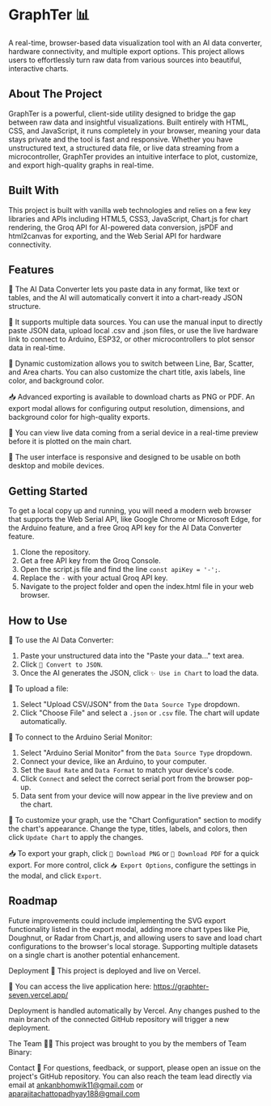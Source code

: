 # GraphTer 📊
A real-time, browser-based data visualization tool with an AI data converter, hardware connectivity, and multiple export options. This project allows users to effortlessly turn raw data from various sources into beautiful, interactive charts.

## About The Project
GraphTer is a powerful, client-side utility designed to bridge the gap between raw data and insightful visualizations. Built entirely with HTML, CSS, and JavaScript, it runs completely in your browser, meaning your data stays private and the tool is fast and responsive. Whether you have unstructured text, a structured data file, or live data streaming from a microcontroller, GraphTer provides an intuitive interface to plot, customize, and export high-quality graphs in real-time.

## Built With
This project is built with vanilla web technologies and relies on a few key libraries and APIs including HTML5, CSS3, JavaScript, Chart.js for chart rendering, the Groq API for AI-powered data conversion, jsPDF and html2canvas for exporting, and the Web Serial API for hardware connectivity.

## Features
🤖 The AI Data Converter lets you paste data in any format, like text or tables, and the AI will automatically convert it into a chart-ready JSON structure.

📁 It supports multiple data sources. You can use the manual input to directly paste JSON data, upload local .csv and .json files, or use the live hardware link to connect to Arduino, ESP32, or other microcontrollers to plot sensor data in real-time.

🎨 Dynamic customization allows you to switch between Line, Bar, Scatter, and Area charts. You can also customize the chart title, axis labels, line color, and background color.

📥 Advanced exporting is available to download charts as PNG or PDF. An export modal allows for configuring output resolution, dimensions, and background color for high-quality exports.

🔌 You can view live data coming from a serial device in a real-time preview before it is plotted on the main chart.

📱 The user interface is responsive and designed to be usable on both desktop and mobile devices.

## Getting Started
To get a local copy up and running, you will need a modern web browser that supports the Web Serial API, like Google Chrome or Microsoft Edge, for the Arduino feature, and a free Groq API key for the AI Data Converter feature.

1. Clone the repository.
2. Get a free API key from the Groq Console.
3. Open the script.js file and find the line `const apiKey = '-';`.
4. Replace the `-` with your actual Groq API key.
5. Navigate to the project folder and open the index.html file in your web browser.

## How to Use
🤖 To use the AI Data Converter:
1. Paste your unstructured data into the "Paste your data..." text area.
2. Click `🔄 Convert to JSON`.
3. Once the AI generates the JSON, click `✨ Use in Chart` to load the data.

📁 To upload a file:
1. Select "Upload CSV/JSON" from the `Data Source Type` dropdown.
2. Click "Choose File" and select a `.json` or `.csv` file. The chart will update automatically.

🔌 To connect to the Arduino Serial Monitor:
1. Select "Arduino Serial Monitor" from the `Data Source Type` dropdown.
2. Connect your device, like an Arduino, to your computer.
3. Set the `Baud Rate` and `Data Format` to match your device's code.
4. Click `Connect` and select the correct serial port from the browser pop-up.
5. Data sent from your device will now appear in the live preview and on the chart.

🎨 To customize your graph, use the "Chart Configuration" section to modify the chart's appearance. Change the type, titles, labels, and colors, then click `Update Chart` to apply the changes.

📥 To export your graph, click `📸 Download PNG` or `📄 Download PDF` for a quick export. For more control, click `📥 Export Options`, configure the settings in the modal, and click `Export`.

## Roadmap
Future improvements could include implementing the SVG export functionality listed in the export modal, adding more chart types like Pie, Doughnut, or Radar from Chart.js, and allowing users to save and load chart configurations to the browser's local storage. Supporting multiple datasets on a single chart is another potential enhancement.

Deployment
🚀 This project is deployed and live on Vercel.

🔗 You can access the live application here: https://graphter-seven.vercel.app/

Deployment is handled automatically by Vercel. Any changes pushed to the main branch of the connected GitHub repository will trigger a new deployment.

The Team
🧑‍💻 This project was brought to you by the members of Team Binary:

Contact
📧 For questions, feedback, or support, please open an issue on the project's GitHub repository. You can also reach the team lead directly via email at ankanbhomwik11@gmail.com or aparajitachattopadhyay188@gmail.com
